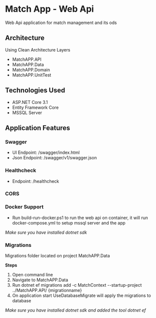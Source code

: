 # Match App - Web Api

Web Api application for match management and its ods

## Architecture 

Using Clean Architecture Layers

- MatchAPP.API
- MatchAPP.Data
- MatchAPP.Domain
- MatchAPP.UnitTest

## Technologies Used

- ASP.NET Core 3.1
- Entity Framework Core
- MSSQL Server

## Application Features

### Swagger

- UI Endpoint: /swagger/index.html
- Json Endpoint: /swagger/v1/swagger.json

### Healthcheck

- Endpoint: /healthcheck

### CORS

### Docker Support

- Run build-run-docker.ps1 to run the web api on container, it will run docker-compose.yml to setup mssql server and the app

*Make sure you have installed dotnet sdk*

### Migrations

Migrations folder located on project MatchAPP.Data

**Steps**
1. Open command line
2. Navigate to MatchAPP.Data
3. Run dotnet ef migrations add -c MatchContext --startup-project ../MatchAPP.API/ {migrationname}
4. On application start UseDatabaseMigrate will apply the migrations to database

*Make sure you have installed dotnet sdk and added the tool dotnet ef*